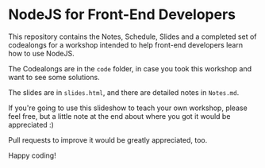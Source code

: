 # NodeJS for Front-End Developers

This repository contains the Notes, Schedule, Slides and a completed set of codealongs for a workshop intended to help front-end developers learn how to use NodeJS.

The Codealongs are in the `code` folder, in case you took this workshop and want to see some solutions.

The slides are in `slides.html`, and there are detailed notes in `Notes.md`.

If you're going to use this slideshow to teach your own workshop, please feel free, but a little note at the end about where you got it would be appreciated :)

Pull requests to improve it would be greatly appreciated, too.

Happy coding!